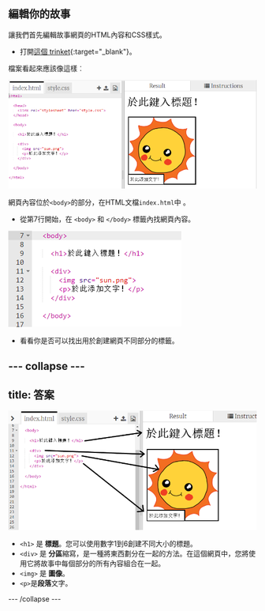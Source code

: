## 編輯你的故事

讓我們首先編輯故事網頁的HTML內容和CSS樣式。

+ 打開[這個 trinket](http://jumpto.cc/web-story){:target="_blank"}。

檔案看起來應該像這樣︰

![截圖](images/story-starter.png)

網頁內容位於`<body>`的部分，在HTML文檔`index.html`中 。

+ 從第7行開始，在 `<body>` 和 `</body>` 標籤內找網頁內容。

![截圖](images/story-html.png)

+ 看看你是否可以找出用於創建網頁不同部分的標籤。

## \--- collapse \---

## title: 答案

![截圖](images/story-elements.png)

+ `<h1>` 是 **標題**。您可以使用數字1到6創建不同大小的標題。
+ `<div>` 是 **分區**縮寫，是一種將東西劃分在一起的方法。在這個網頁中，您將使用它將故事中每個部分的所有內容組合在一起。
+ `<img>` 是 **圖像**。
+ `<p>`是**段落**文字。

\--- /collapse \---